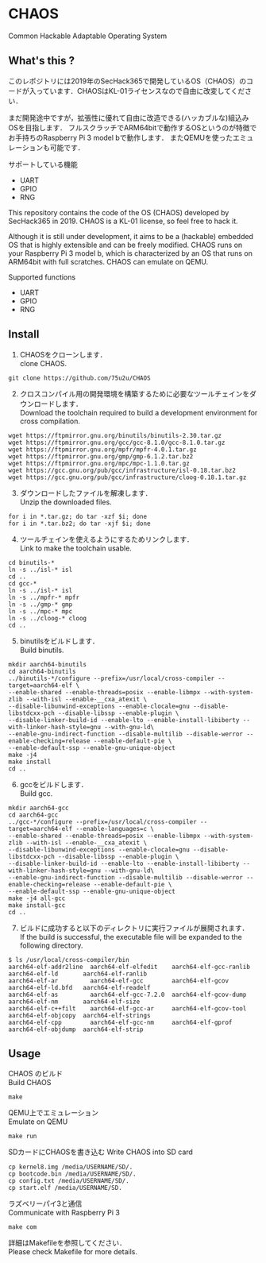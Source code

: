 # CHAOS
Common Hackable Adaptable Operating System

## What's this ?
このレポジトリには2019年のSecHack365で開発しているOS（CHAOS）のコードが入っています．CHAOSはKL-01ライセンスなので自由に改変してください．

まだ開発途中ですが，拡張性に優れて自由に改造できる(ハッカブルな)組込みOSを目指します．
フルスクラッチでARM64bitで動作するOSというのが特徴でお手持ちのRaspberry Pi 3 model bで動作します．
またQEMUを使ったエミュレーションも可能です．

サポートしている機能
- UART
- GPIO
- RNG

This repository contains the code of the OS (CHAOS) developed by SecHack365 in 2019. CHAOS is a KL-01 license, so feel free to hack it.

Although it is still under development, it aims to be a (hackable) embedded OS that is highly extensible and can be freely modified.
CHAOS runs on your Raspberry Pi 3 model b, which is characterized by an OS that runs on ARM64bit with full scratches.
CHAOS can emulate on QEMU.  

Supported functions
- UART
- GPIO
- RNG

## Install
1. CHAOSをクローンします．  
clone CHAOS.
```
git clone https://github.com/75u2u/CHAOS
```
2. クロスコンパイル用の開発環境を構築するために必要なツールチェインをダウンロードします．  
Download the toolchain required to build a development environment for cross compilation.
```
wget https://ftpmirror.gnu.org/binutils/binutils-2.30.tar.gz
wget https://ftpmirror.gnu.org/gcc/gcc-8.1.0/gcc-8.1.0.tar.gz
wget https://ftpmirror.gnu.org/mpfr/mpfr-4.0.1.tar.gz
wget https://ftpmirror.gnu.org/gmp/gmp-6.1.2.tar.bz2
wget https://ftpmirror.gnu.org/mpc/mpc-1.1.0.tar.gz
wget https://gcc.gnu.org/pub/gcc/infrastructure/isl-0.18.tar.bz2
wget https://gcc.gnu.org/pub/gcc/infrastructure/cloog-0.18.1.tar.gz
```
3. ダウンロードしたファイルを解凍します．  
Unzip the downloaded files.
```
for i in *.tar.gz; do tar -xzf $i; done
for i in *.tar.bz2; do tar -xjf $i; done
```
4. ツールチェインを使えるようにするためリンクします．  
Link to make the toolchain usable.
```
cd binutils-*
ln -s ../isl-* isl
cd ..
cd gcc-*
ln -s ../isl-* isl
ln -s ../mpfr-* mpfr
ln -s ../gmp-* gmp
ln -s ../mpc-* mpc
ln -s ../cloog-* cloog
cd ..
```
5. binutilsをビルドします．  
Build binutils.
```
mkdir aarch64-binutils
cd aarch64-binutils
../binutils-*/configure --prefix=/usr/local/cross-compiler --target=aarch64-elf \
--enable-shared --enable-threads=posix --enable-libmpx --with-system-zlib --with-isl --enable-__cxa_atexit \
--disable-libunwind-exceptions --enable-clocale=gnu --disable-libstdcxx-pch --disable-libssp --enable-plugin \
--disable-linker-build-id --enable-lto --enable-install-libiberty --with-linker-hash-style=gnu --with-gnu-ld\
--enable-gnu-indirect-function --disable-multilib --disable-werror --enable-checking=release --enable-default-pie \
--enable-default-ssp --enable-gnu-unique-object
make -j4
make install
cd ..
```
6. gccをビルドします．  
Build gcc.
```
mkdir aarch64-gcc
cd aarch64-gcc
../gcc-*/configure --prefix=/usr/local/cross-compiler --target=aarch64-elf --enable-languages=c \
--enable-shared --enable-threads=posix --enable-libmpx --with-system-zlib --with-isl --enable-__cxa_atexit \
--disable-libunwind-exceptions --enable-clocale=gnu --disable-libstdcxx-pch --disable-libssp --enable-plugin \
--disable-linker-build-id --enable-lto --enable-install-libiberty --with-linker-hash-style=gnu --with-gnu-ld\
--enable-gnu-indirect-function --disable-multilib --disable-werror --enable-checking=release --enable-default-pie \
--enable-default-ssp --enable-gnu-unique-object
make -j4 all-gcc
make install-gcc
cd ..
```
7. ビルドに成功すると以下のディレクトリに実行ファイルが展開されます．  
If the build is successful, the executable file will be expanded to the following directory.
```
$ ls /usr/local/cross-compiler/bin
aarch64-elf-addr2line  aarch64-elf-elfedit    aarch64-elf-gcc-ranlib  aarch64-elf-ld       aarch64-elf-ranlib
aarch64-elf-ar         aarch64-elf-gcc        aarch64-elf-gcov        aarch64-elf-ld.bfd   aarch64-elf-readelf
aarch64-elf-as         aarch64-elf-gcc-7.2.0  aarch64-elf-gcov-dump   aarch64-elf-nm       aarch64-elf-size
aarch64-elf-c++filt    aarch64-elf-gcc-ar     aarch64-elf-gcov-tool   aarch64-elf-objcopy  aarch64-elf-strings
aarch64-elf-cpp        aarch64-elf-gcc-nm     aarch64-elf-gprof       aarch64-elf-objdump  aarch64-elf-strip
```

## Usage

CHAOS のビルド  
Build CHAOS
```
make
```
QEMU上でエミュレーション  
Emulate on QEMU
```
make run
```
SDカードにCHAOSを書き込む
Write CHAOS into SD card
```
cp kernel8.img /media/USERNAME/SD/.
cp bootcode.bin /media/USERNAME/SD/.
cp config.txt /media/USERNAME/SD/.
cp start.elf /media/USERNAME/SD.
```
ラズベリーパイ3と通信  
Communicate with Raspberry Pi 3
```
make com
```
詳細はMakefileを参照してください．  
Please check Makefile for more details.


